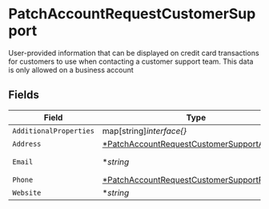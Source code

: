 # PatchAccountRequestCustomerSupport

User-provided information that can be displayed on credit card transactions for customers to use when contacting a customer support team. This data is only allowed on a business account


## Fields

| Field                                                                                                          | Type                                                                                                           | Required                                                                                                       | Description                                                                                                    | Example                                                                                                        |
| -------------------------------------------------------------------------------------------------------------- | -------------------------------------------------------------------------------------------------------------- | -------------------------------------------------------------------------------------------------------------- | -------------------------------------------------------------------------------------------------------------- | -------------------------------------------------------------------------------------------------------------- |
| `AdditionalProperties`                                                                                         | map[string]*interface{}*                                                                                       | :heavy_minus_sign:                                                                                             | N/A                                                                                                            |                                                                                                                |
| `Address`                                                                                                      | [*PatchAccountRequestCustomerSupportAddress](../../models/shared/patchaccountrequestcustomersupportaddress.md) | :heavy_minus_sign:                                                                                             | N/A                                                                                                            |                                                                                                                |
| `Email`                                                                                                        | **string*                                                                                                      | :heavy_minus_sign:                                                                                             | Email Address                                                                                                  | amanda@classbooker.dev                                                                                         |
| `Phone`                                                                                                        | [*PatchAccountRequestCustomerSupportPhone](../../models/shared/patchaccountrequestcustomersupportphone.md)     | :heavy_minus_sign:                                                                                             | N/A                                                                                                            |                                                                                                                |
| `Website`                                                                                                      | **string*                                                                                                      | :heavy_minus_sign:                                                                                             | N/A                                                                                                            | www.wholebodyfitnessgym.com                                                                                    |